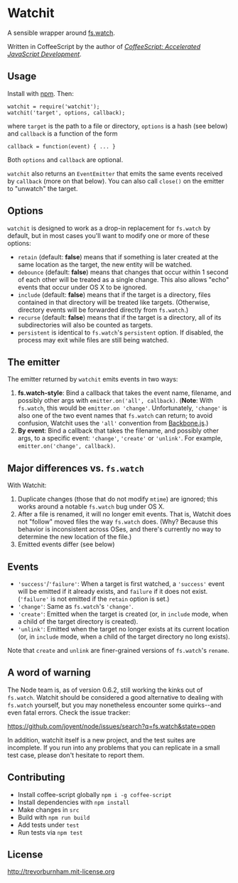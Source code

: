# Watchit

A sensible wrapper around [fs.watch](http://nodejs.org/docs/latest/api/fs.html#fs.watch).

Written in CoffeeScript by the author of *[CoffeeScript: Accelerated JavaScript Development](http://pragprog.com/book/tbcoffee/coffeescript)*.

## Usage

Install with [npm](http://npmjs.org/). Then:

    watchit = require('watchit');
    watchit('target', options, callback);

where `target` is the path to a file or directory, `options` is a hash (see
below) and `callback` is a function of the form

    callback = function(event) { ... }

Both `options` and `callback` are optional.

`watchit` also returns an `EventEmitter` that emits the same events received
by `callback` (more on that below). You can also call `close()` on the emitter
to "unwatch" the target.

## Options

`watchit` is designed to work as a drop-in replacement for `fs.watch` by
default, but in most cases you'll want to modify one or more of these options:

* `retain` (default: **false**) means that if something is later created at
the same location as the target, the new entity will be watched.
* `debounce` (default: **false**) means that changes that occur within 1
second of each other will be treated as a single change. This also allows
"echo" events that occur under OS X to be ignored.
* `include` (default: **false**) means that if the target is a directory,
files contained in that directory will be treated like targets. (Otherwise,
directory events will be forwarded directly from `fs.watch`.)
* `recurse` (default: **false**) means that if the target is a directory, all
of its subdirectories will also be counted as targets.
* `persistent` is identical to `fs.watch`'s `persistent` option. If
disabled, the process may exit while files are still being watched.

## The emitter

The emitter returned by `watchit` emits events in two ways:

1. **fs.watch-style**: Bind a callback that takes the event name, filename,
and possibly other args with `emitter.on('all', callback)`. (**Note**: With
`fs.watch`, this would be `emitter.on 'change'`. Unfortunately, `'change'` is
also one of the two event names that `fs.watch` can return; to avoid
confusion, Watchit uses the `'all'` convention from
[Backbone.js](http://documentcloud.github.com/backbone/#Events).)
1. **By event**: Bind a callback that takes the filename, and possibly other
args, to a specific event: `'change'`, `'create'` or `'unlink'`. For example,
`emitter.on('change', callback)`.

## Major differences vs. `fs.watch`

With Watchit:

1. Duplicate changes (those that do not modify `mtime`) are ignored; this
works around a notable `fs.watch` bug under OS X.
1. After a file is renamed, it will no longer emit events. That is, Watchit
does not "follow" moved files the way `fs.watch` does. (Why? Because this
behavior is inconsistent across OSes, and there's currently no way to
determine the new location of the file.)
1. Emitted events differ (see below)

## Events

* `'success'`/`'failure'`: When a target is first watched, a `'success'` event will be emitted if it already exists, and `failure` if it does not exist.
(`'failure'` is not emitted if the `retain` option is set.)
* `'change'`: Same as `fs.watch`'s `'change'`.
* `'create'`: Emitted when the target is created (or, in `include` mode, when
a child of the target directory is created).
* `'unlink'`: Emitted when the target no longer exists at its current location
(or, in `include` mode, when a child of the target directory no long exists).

Note that `create` and `unlink` are finer-grained versions of `fs.watch`'s
`rename`.

## A word of warning

The Node team is, as of version 0.6.2, still working the kinks out of
`fs.watch`. Watchit should be considered a good alternative to dealing with
`fs.watch` yourself, but you may nonetheless encounter some quirks--and even
fatal errors. Check the issue tracker:

https://github.com/joyent/node/issues/search?q=fs.watch&state=open

In addition, watchit itself is a new project, and the test suites are
incomplete. If you run into any problems that you can replicate in a small
test case, please don't hesitate to report them.

## Contributing

* Install coffee-script globally `npm i -g coffee-script`
* Install dependencies with `npm install`
* Make changes in `src`
* Build with `npm run build`
* Add tests under `test`
* Run tests via `npm test`

## License

http://trevorburnham.mit-license.org